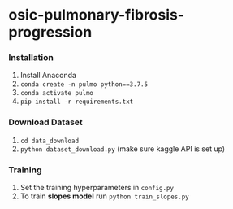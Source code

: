 # osic-pulmonary-fibrosis-progression

### Installation

1. Install Anaconda
2. `conda create -n pulmo python==3.7.5`
3. `conda activate pulmo`
2. `pip install -r requirements.txt`

### Download Dataset

1. `cd data_download`
2. `python dataset_download.py` (make sure kaggle API is set up)

### Training

1. Set the training hyperparameters in `config.py`
2. To train **slopes model** run `python train_slopes.py`
